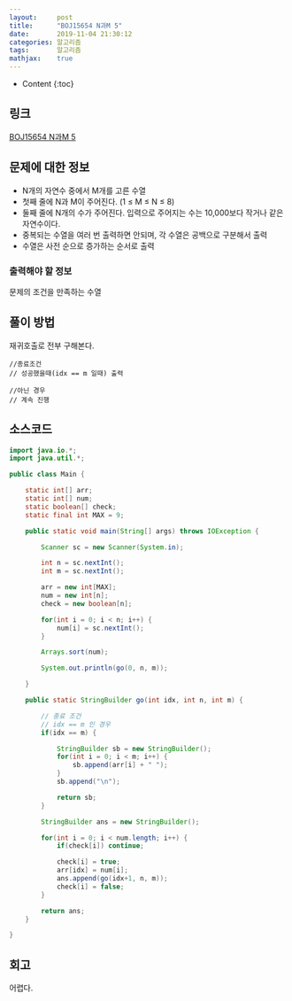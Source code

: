 ```yaml
---
layout:     post
title:      "BOJ15654 N과M 5"
date:       2019-11-04 21:30:12
categories: 알고리즘
tags:       알고리즘
mathjax:    true
---
```


* Content
{:toc}

## 링크

[BOJ15654 N과M 5](https://www.acmicpc.net/problem/15654)

## 문제에 대한 정보

- N개의 자연수 중에서 M개를 고른 수열
- 첫째 줄에 N과 M이 주어진다. (1 ≤ M ≤ N ≤ 8)
- 둘째 줄에 N개의 수가 주어진다. 입력으로 주어지는 수는 10,000보다 작거나 같은 자연수이다.
- 중복되는 수열을 여러 번 출력하면 안되며, 각 수열은 공백으로 구분해서 출력
- 수열은 사전 순으로 증가하는 순서로 출력

### 출력해야 할 정보

문제의 조건을 만족하는 수열

## 풀이 방법

재귀호출로 전부 구해본다.

```text
//종료조건
// 성공했을때(idx == m 일때) 출력

//아닌 경우
// 계속 진행
```

## 소스코드

```java
import java.io.*;
import java.util.*;

public class Main {

	static int[] arr;
	static int[] num;
	static boolean[] check;
	static final int MAX = 9;

	public static void main(String[] args) throws IOException {

		Scanner sc = new Scanner(System.in);

		int n = sc.nextInt();
		int m = sc.nextInt();

		arr = new int[MAX];
		num = new int[n];
		check = new boolean[n];

		for(int i = 0; i < n; i++) {
			num[i] = sc.nextInt();
		}

		Arrays.sort(num);

		System.out.println(go(0, n, m));

	}

	public static StringBuilder go(int idx, int n, int m) {

		// 종료 조건
		// idx == m 인 경우
		if(idx == m) {

			StringBuilder sb = new StringBuilder();
			for(int i = 0; i < m; i++) {
				sb.append(arr[i] + " ");
			}
			sb.append("\n");

			return sb;
		}

		StringBuilder ans = new StringBuilder();

		for(int i = 0; i < num.length; i++) {
			if(check[i]) continue;

			check[i] = true;
			arr[idx] = num[i];
			ans.append(go(idx+1, n, m));
			check[i] = false;
		}

		return ans;
	}

}
```

## 회고

어렵다.
